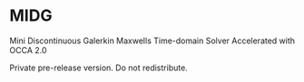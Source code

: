 MIDG
====

Mini Discontinuous Galerkin Maxwells Time-domain Solver Accelerated with OCCA 2.0

Private pre-release version. Do not redistribute.

